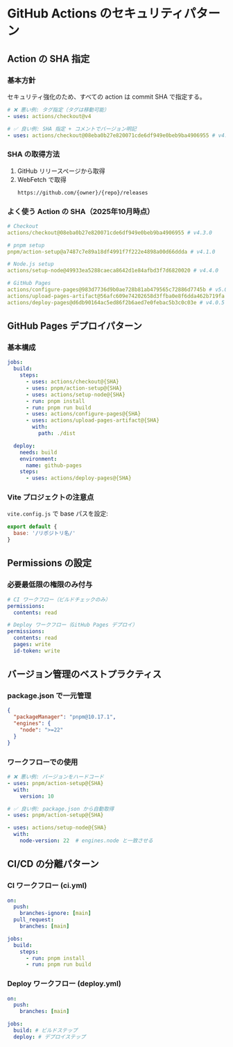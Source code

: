 # GitHub Actions のセキュリティパターン

## Action の SHA 指定

### 基本方針

セキュリティ強化のため、すべての action は commit SHA で指定する。

```yaml
# ❌ 悪い例: タグ指定（タグは移動可能）
- uses: actions/checkout@v4

# ✅ 良い例: SHA 指定 + コメントでバージョン明記
- uses: actions/checkout@08eba0b27e820071cde6df949e0beb9ba4906955 # v4.3.0
```

### SHA の取得方法

1. GitHub リリースページから取得
2. WebFetch で取得
   ```
   https://github.com/{owner}/{repo}/releases
   ```

### よく使う Action の SHA（2025年10月時点）

```yaml
# Checkout
actions/checkout@08eba0b27e820071cde6df949e0beb9ba4906955 # v4.3.0

# pnpm setup
pnpm/action-setup@a7487c7e89a18df4991f7f222e4898a00d66ddda # v4.1.0

# Node.js setup
actions/setup-node@49933ea5288caeca8642d1e84afbd3f7d6820020 # v4.4.0

# GitHub Pages
actions/configure-pages@983d7736d9b0ae728b81ab479565c72886d7745b # v5.0.0
actions/upload-pages-artifact@56afc609e74202658d3ffba0e8f6dda462b719fa # v3.0.1
actions/deploy-pages@d6db90164ac5ed86f2b6aed7e0febac5b3c0c03e # v4.0.5
```

## GitHub Pages デプロイパターン

### 基本構成

```yaml
jobs:
  build:
    steps:
      - uses: actions/checkout@{SHA}
      - uses: pnpm/action-setup@{SHA}
      - uses: actions/setup-node@{SHA}
      - run: pnpm install
      - run: pnpm run build
      - uses: actions/configure-pages@{SHA}
      - uses: actions/upload-pages-artifact@{SHA}
        with:
          path: ./dist

  deploy:
    needs: build
    environment:
      name: github-pages
    steps:
      - uses: actions/deploy-pages@{SHA}
```

### Vite プロジェクトの注意点

`vite.config.js` で base パスを設定:

```javascript
export default {
  base: '/リポジトリ名/'
}
```

## Permissions の設定

### 必要最低限の権限のみ付与

```yaml
# CI ワークフロー（ビルドチェックのみ）
permissions:
  contents: read

# Deploy ワークフロー（GitHub Pages デプロイ）
permissions:
  contents: read
  pages: write
  id-token: write
```

## バージョン管理のベストプラクティス

### package.json で一元管理

```json
{
  "packageManager": "pnpm@10.17.1",
  "engines": {
    "node": ">=22"
  }
}
```

### ワークフローでの使用

```yaml
# ❌ 悪い例: バージョンをハードコード
- uses: pnpm/action-setup@{SHA}
  with:
    version: 10

# ✅ 良い例: package.json から自動取得
- uses: pnpm/action-setup@{SHA}

- uses: actions/setup-node@{SHA}
  with:
    node-version: 22  # engines.node と一致させる
```

## CI/CD の分離パターン

### CI ワークフロー (ci.yml)

```yaml
on:
  push:
    branches-ignore: [main]
  pull_request:
    branches: [main]

jobs:
  build:
    steps:
      - run: pnpm install
      - run: pnpm run build
```

### Deploy ワークフロー (deploy.yml)

```yaml
on:
  push:
    branches: [main]

jobs:
  build: # ビルドステップ
  deploy: # デプロイステップ
```
